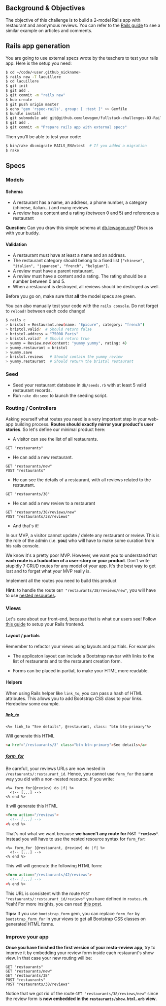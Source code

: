 ## Background & Objectives

The objective of this challenge is to build a 2-model Rails app with restaurant and anonymous reviews.
You can refer to the [Rails guide](http://guides.rubyonrails.org/getting_started.html#adding-a-second-model) to see a similar example on articles and comments.

## Rails app generation

You are going to use external specs wrote by the teachers to test your rails app. Here
is the setup you need:

```bash
$ cd ~/code/<user.github_nickname>
$ rails new -T lacuillere
$ cd lacuillere
$ git init
$ git add .
$ git commit -m "rails new"
$ hub create
$ git push origin master
$ echo "gem 'rspec-rails', group: [ :test ]" >> Gemfile
$ bundle install
$ git submodule add git@github.com:lewagon/fullstack-challenges-03-Rails-restaurant-reviews-specs.git spec
$ git add .
$ git commit -m "Prepare rails app with external specs"
```

Then you'll be able to test your code:

```bash
$ bin/rake db:migrate RAILS_ENV=test  # If you added a migration
$ rake
```

## Specs

### Models

#### Schema

- A restaurant has a name, an address, a phone number, a category (chinese, italian...) and many reviews
- A review has a content and a rating (between 0 and 5) and references a restaurant

**Question**: Can you draw this simple schema at [db.lewagon.org](http://db.lewagon.org)? Discuss with your buddy.

#### Validation

- A restaurant must have at least a name and an address.
- The restaurant category should belong to a fixed list `["chinese", "italian", "japanese", "french", "belgian"]`.
- A review must have a parent restaurant.
- A review must have a content and a rating. The rating should be a number between 0 and 5.
- When a restaurant is destroyed, all reviews should be destroyed as well.

Before you go on, make sure that **all** the model specs are green.

You can also manually test your code with the `rails console`. Do not forget to `reload!` between each code change!

```bash
$ rails c
> bristol = Restaurant.new(name: "Epicure", category: "french")
> bristol.valid?  # Should return false
> bristol.address = "75008 Paris"
> bristol.valid?  # Should return true
> yummy = Review.new(content: "yummy yummy", rating: 4)
> yummy.restaurant = bristol
> yummy.save
> bristol.reviews   # Should contain the yummy review
> yummy.restaurant  # Should return the bristol restaurant
```

### Seed

- Seed your restaurant database in `db/seeds.rb` with at least 5 valid restaurant records.
- Run `rake db:seed` to launch the seeding script.

### Routing / Controllers

Asking yourself what routes you need is a very important step in your web-app building process. **Routes should exactly mirror your product's user stories**. So let's define our minimal product here:

- A visitor can see the list of all restaurants.

```
GET "restaurants"
```
- He can add a new restaurant.

```
GET "restaurants/new"
POST "restaurants"
```

- He can see the details of a restaurant, with all reviews related to the restaurant.

```
GET "restaurants/38"
```

- He can add a new review to a restaurant

```
GET "restaurants/38/reviews/new"
POST "restaurants/38/reviews"
```

- And that's it!

In our MVP, a visitor cannot update / delete any restaurant or review. This is the role of the admin (i.e. **you**) who will have to make some curation from his rails console.

We know it's a pretty poor MVP. However, we want you to understand that **each route is a traduction of a user-story or your product**. Don't write stupidly 7 CRUD routes for any model of your app. It's the best way to get lost and to forget what your MVP really is.

Implement all the routes you need to build this product

**Hint:** to handle the route `GET "restaurants/38/reviews/new"`, you will have to use [nested resources](http://guides.rubyonrails.org/routing.html#nested-resources).


### Views

Let's care about our front-end, because that is what our users see! Follow [this guide](https://github.com/lewagon/stylesheets/blob/master/README.md) to setup your Rails frontend.


#### Layout / partials

Remember to refactor your views using layouts and partials. For example:

- The applicaton layout can include a Bootstrap navbar with links to the list of restaurants and to the restaurant creation form.

- Forms can be placed in partial, to make your HTML more readable.

#### Helpers

When using Rails helper like `link_to`, you can pass a hash of HTML attributes. This allows you to add Bootstrap CSS class to your links. Herebelow some example.

##### [link_to](http://apidock.com/rails/ActionView/Helpers/UrlHelper/link_to)

```erb
<%= link_to "See details", @restaurant, class: "btn btn-primary"%>
```
Will generate  this HTML

```html
<a href="/restaurants/3" class="btn btn-primary">See details</a>
```

##### [form_for](http://guides.rubyonrails.org/form_helpers.html)

Be carefull, your reviews URLs are now nested in `/restaurants/:restaurant_id`. Hence, you cannot use `form_for` the same way you did with a non-nested resource. If you write:

```erb
<%= form_for(@review) do |f| %>
  <!-- [...] -->
<% end %>
```

It will generate this HTML

```html
<form action="/reviews">
  <!-- [...] -->
<% end %>
```

That's not what we want because **we haven't any route for `POST "reviews"`**. Instead you will have to use the nested resource syntax for `form_for`:

```erb
<%= form_for [@restaurant, @review] do |f| %>
  <!-- [...] -->
<% end %>
```

This will will generate the following HTML form:

```html
<form action="/restaurants/42/reviews">
  <!-- [...] -->
<% end %>
```

This URL is consistent with the route `POST "restaurants/:restaurant_id/reviews"` you have defined in `routes.rb`. Yeah! For more insights, you can read [this post](http://stackoverflow.com/questions/2034700/form-for-with-nested-resources).

**Tips:** If you use `bootstrap_form` gem, you can replace `form_for` by `bootstrap_form_for` in your views to get all Bootstrap CSS classes on generated HTML forms.

### Improve your app

**Once you have finished the first version of your resto-review app**, try to improve it by embedding your review form inside each restaurant's show view. In that case your new routing will be:

```
GET "restaurants"
GET "restaurants/new"
GET "restaurants/38"
POST "restaurants"
POST "restaurants/38/reviews"
```

Notice that we got rid of the route `GET "restaurants/38/reviews/new"` since the review form is **now embedded in the `restaurants/show.html.erb` view**.
